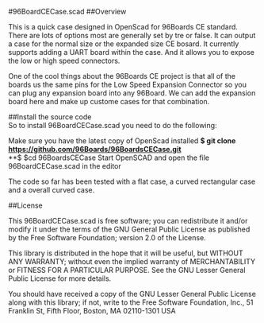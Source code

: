 #96BoardCECase.scad
##Overview  

This is a quick case designed in OpenScad for 96Boards CE standard.  
There are lots of options most are generally set by tre or false.  It 
can output a case for the normal size or the expanded size CE bosard.
It currently supports adding a UART board within the case.  And it allows 
you to expose the low or high speed connectors. 

One of the cool things about the 96Boards CE project is that all of the
boards us the same pins for the Low Speed Expansion Connector so you can
plug any expansion board into any 96Board.  We can add the expansion board
here and make up custome cases for that combination.

##Install the source code  
So to install 96BoardCECase.scad you need to do the following:

 Make sure you have the latest copy of OpenScad installed
**$ git clone https://github.com/96Boards/96BoardsCECase.git**  
**$ $cd 96BoardsCECase
 Start OpenSCAD and open the file 96BoardCECase.scad in the editor 

The code so far has been tested with a flat case,  a curved rectangular 
case and a overall curved case.

##License

This 96BoardCECase.scad is free software; you can redistribute it
and/or modify it under the terms of the GNU General Public License
as published by the Free Software Foundation; version 2.0 of the
License.

This library is distributed in the hope that it will be useful, 
but WITHOUT ANY WARRANTY; without even the implied warranty of
MERCHANTABILITY or FITNESS FOR A PARTICULAR PURPOSE.  See the GNU 
Lesser General Public License for more details.

You should have received a copy of the GNU Lesser General Public 
License along with this library; if not, write to the Free Software 
Foundation, Inc., 51 Franklin St, Fifth Floor, Boston, MA 02110-1301 USA

